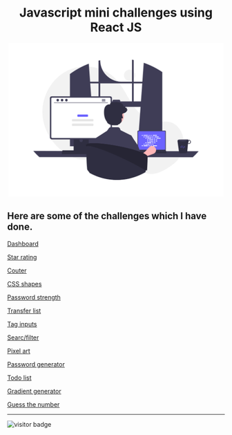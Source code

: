 <div align="center">
  <h1>Javascript mini challenges using React JS</h1>
  <img src="https://github.com/rakeshnayak360/mini-challenges/blob/52a21f9b4fbbaa3064e38e196b55b2f2a5d63236/src/helpers/assets/coding.png" width="500" />
</div>
</div>

## Here are some of the challenges which I have done.

[Dashboard](https://rakeshnayak360.github.io/mini-challenges/)

[Star rating](https://rakeshnayak360.github.io/mini-challenges/#/star-rating)

[Couter](https://rakeshnayak360.github.io/mini-challenges/#/counter)

[CSS shapes](https://rakeshnayak360.github.io/mini-challenges/#/css-shapes)

[Password strength](https://rakeshnayak360.github.io/mini-challenges/#/password-strength)

[Transfer list](https://rakeshnayak360.github.io/mini-challenges/#/transfer-list)

[Tag inputs](https://rakeshnayak360.github.io/mini-challenges/#/tag-inputs)

[Searc/filter](https://rakeshnayak360.github.io/mini-challenges/#/search-filter)

[Pixel art](https://rakeshnayak360.github.io/mini-challenges/#/pixel-art)

[Password generator](https://rakeshnayak360.github.io/mini-challenges/#/password-generator)

[Todo list](https://rakeshnayak360.github.io/mini-challenges/#/todo-list)

[Gradient generator](https://rakeshnayak360.github.io/mini-challenges/#/gradient-generator)

[Guess the number](https://rakeshnayak360.github.io/mini-challenges/#/guess-the-number)

<hr />

![visitor badge](https://visitor-badge.glitch.me/badge?page_id=rakeshnayak360/mini-challenges.visitor-badge)
